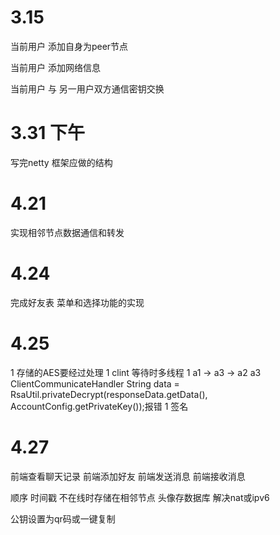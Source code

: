 # 3.15
当前用户 添加自身为peer节点

当前用户 添加网络信息

当前用户 与 另一用户双方通信密钥交换

# 3.31 下午
写完netty 框架应做的结构

# 4.21
实现相邻节点数据通信和转发

# 4.24
完成好友表
菜单和选择功能的实现

# 4.25
1 存储的AES要经过处理
1 clint 等待时多线程
1 a1 -> a3 -> a2 a3 ClientCommunicateHandler String data = RsaUtil.privateDecrypt(responseData.getData(), AccountConfig.getPrivateKey());报错 
1 签名

# 4.27
前端查看聊天记录
前端添加好友
前端发送消息
前端接收消息


顺序
时间戳
不在线时存储在相邻节点
头像存数据库
解决nat或ipv6



公钥设置为qr码或一键复制